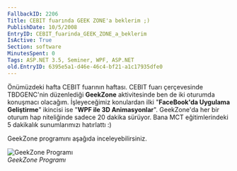 ```yaml
---
FallbackID: 2206
Title: CEBIT fuarında GEEK ZONE'a beklerim ;)
PublishDate: 10/5/2008
EntryID: CEBIT_fuarinda_GEEK_ZONE_a_beklerim
IsActive: True
Section: software
MinutesSpent: 0
Tags: ASP.NET 3.5, Seminer, WPF, ASP.NET
old.EntryID: 6395e5a1-d46e-46c4-bf21-a1c17935dfe0
---
```

Önümüzdeki hafta CEBIT fuarının haftası. CEBIT fuarı çerçevesinde
TBDGENC'nin düzenlediği **GeekZone** aktivitesinde ben de iki oturumda
konuşmacı olacağım. İşleyeceğimiz konulardan ilki "**FaceBook'da
Uygulama Geliştirme**" ikincisi ise "**WPF ile 3D Animasyonlar**".
GeekZone'da her bir oturum hap niteliğinde sadece 20 dakika sürüyor.
Bana MCT eğitimlerindeki 5 dakikalık sunumlarımızı hatırlattı :)

GeekZone programını aşağıda inceleyebilirsiniz.

![GeekZone
Programı](http://cdn.daron.yondem.com/assets/2206/04102008_1.jpg)\
*GeekZone Programı*


